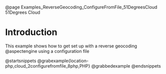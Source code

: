 @page Examples_ReverseGeocoding_ConfigureFromFile_51DegreesCloud 51Degrees Cloud

# Introduction

This example shows how to get set up with a reverse geocoding @aspectengine using a configuration file

@startsnippets
@grabexample{location-php,cloud_2configurefromfile_8php,PHP}
@grabbedexample
@endsnippets